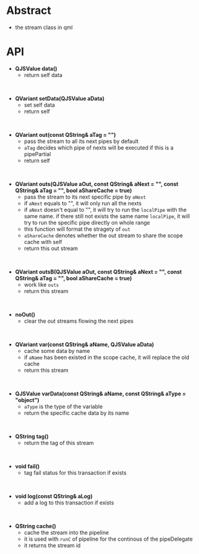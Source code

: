 # Abstract  
* the stream class in qml  

# API
* **QJSValue data()**  
    - return self data  
</br>

* **QVariant setData(QJSValue aData)**  
    - set self data  
    - return self  
</br>

* **QVariant out(const QString& aTag = "")**  
    - pass the stream to all its next pipes by default  
    - `aTag` decides which pipe of nexts will be executed if this is a pipePartial  
    - return self  
</br>

* **QVariant outs(QJSValue aOut, const QString& aNext = "", const QString& aTag = "", bool aShareCache = true)**  
    - pass the stream to its next specific pipe by `aNext`  
    - if `aNext` equals to "", it will only run all the nexts  
    - if `aNext` doesn't equal to "", it will try to run the `localPipe` with the same name. if there still not exists the same name `localPipe`, it will try to run the specific pipe directly on whole range  
    - this function will format the stragety of `out`  
    - `aShareCache` denotes whether the out stream to share the scope cache with self  
    - return this out stream  
</br>

* **QVariant outsB(QJSValue aOut, const QString& aNext = "", const QString& aTag = "", bool aShareCache = true)**  
    - work like `outs`  
    - return this stream  
</br>

* **noOut()**  
    - clear the out streams flowing the next pipes  
</br>

* **QVariant var(const QString& aName, QJSValue aData)**  
    - cache some data by name  
    - if `aName` has been existed in the scope cache, it will replace the old cache  
    - return this stream  
</br>

* **QJSValue varData(const QString& aName, const QString& aType = "object")**  
    - `aType` is the type of the variable
    - return the specific cache data by its name  
</br>

* **QString tag()**  
    - return the tag of this stream  
</br>

* **void fail()**  
    - tag fail status for this transaction if exists  
</br>

* **void log(const QString& aLog)**  
    - add a log to this transaction if exists  
</br>

* **QString cache()**  
    - cache the stream into the pipeline  
    - it is used with `runC` of pipeline for the continous of the pipeDelegate  
    - it returns the stream id  
</br>